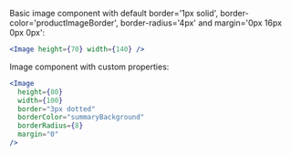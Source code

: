 Basic image component with default border='1px solid', border-color='productImageBorder', border-radius='4px' and margin='0px 16px 0px 0px':

```jsx
<Image height={70} width={140} />
```

Image component with custom properties:

```jsx
<Image
  height={80}
  width={100}
  border="3px dotted"
  borderColor="summaryBackground"
  borderRadius={8}
  margin="0"
/>
```
